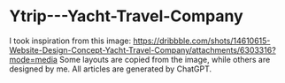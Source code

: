 # Ytrip---Yacht-Travel-Company
I took inspiration from this image: https://dribbble.com/shots/14610615-Website-Design-Concept-Yacht-Travel-Company/attachments/6303316?mode=media 
Some layouts are copied from the image, while others are designed by me.
All articles are generated by ChatGPT. 
